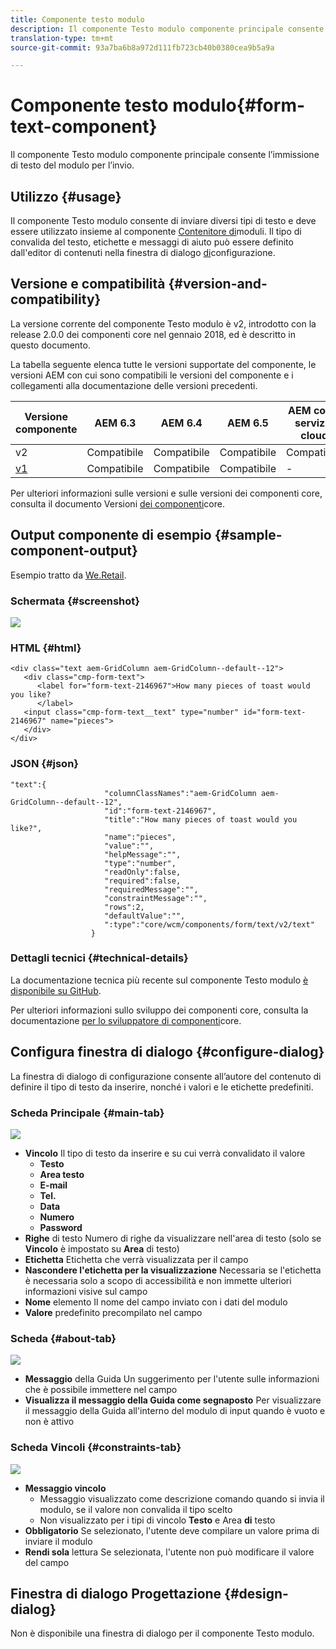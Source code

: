 ```yaml
---
title: Componente testo modulo
description: Il componente Testo modulo componente principale consente l’immissione di testo del modulo per l’invio.
translation-type: tm+mt
source-git-commit: 93a7ba6b8a972d111fb723cb40b0380cea9b5a9a

---
```



# Componente testo modulo{#form-text-component}

Il componente Testo modulo componente principale consente l’immissione di testo del modulo per l’invio.

## Utilizzo {#usage}

Il componente Testo modulo consente di inviare diversi tipi di testo e deve essere utilizzato insieme al componente [Contenitore di](form-container.md)moduli. Il tipo di convalida del testo, etichette e messaggi di aiuto può essere definito dall&#39;editor di contenuti nella finestra di dialogo [di](#configure-dialog)configurazione.

## Versione e compatibilità {#version-and-compatibility}

La versione corrente del componente Testo modulo è v2, introdotto con la release 2.0.0 dei componenti core nel gennaio 2018, ed è descritto in questo documento.

La tabella seguente elenca tutte le versioni supportate del componente, le versioni AEM con cui sono compatibili le versioni del componente e i collegamenti alla documentazione delle versioni precedenti.

| Versione componente | AEM 6.3 | AEM 6.4 | AEM 6.5 | AEM come servizio cloud |
|--- |--- |--- |--- |---|
| v2 | Compatibile | Compatibile | Compatibile | Compatibile |
| [v1](/help/components/v1/form-text-v1.md) | Compatibile | Compatibile | Compatibile | - |

Per ulteriori informazioni sulle versioni e sulle versioni dei componenti core, consulta il documento Versioni [dei componenti](/help/versions.md)core.

## Output componente di esempio {#sample-component-output}

Esempio tratto da [We.Retail](https://docs.adobe.com/content/help/en/experience-manager-65/developing/bestpractices/we-retail/we-retail.html).

### Schermata {#screenshot}

![](/help/assets/chlimage_1-22.png)

### HTML {#html}

```
<div class="text aem-GridColumn aem-GridColumn--default--12">
   <div class="cmp-form-text">
      <label for="form-text-2146967">How many pieces of toast would you like?
      </label>
   <input class="cmp-form-text__text" type="number" id="form-text-2146967" name="pieces">
   </div>
</div>
```

### JSON {#json}

```
"text":{  
                     "columnClassNames":"aem-GridColumn aem-GridColumn--default--12",
                     "id":"form-text-2146967",
                     "title":"How many pieces of toast would you like?",
                     "name":"pieces",
                     "value":"",
                     "helpMessage":"",
                     "type":"number",
                     "readOnly":false,
                     "required":false,
                     "requiredMessage":"",
                     "constraintMessage":"",
                     "rows":2,
                     "defaultValue":"",
                     ":type":"core/wcm/components/form/text/v2/text"
                  }
```

### Dettagli tecnici {#technical-details}

La documentazione tecnica più recente sul componente Testo modulo [è disponibile su GitHub](https://adobe.com/go/aem_cmp_tech_form_text_v2).

Per ulteriori informazioni sullo sviluppo dei componenti core, consulta la documentazione [per lo sviluppatore di componenti](/help/developing/overview.md)core.

## Configura finestra di dialogo {#configure-dialog}

La finestra di dialogo di configurazione consente all’autore del contenuto di definire il tipo di testo da inserire, nonché i valori e le etichette predefiniti.

### Scheda Principale {#main-tab}

![](/help/assets/chlimage_1-23.png)

* **Vincolo** Il tipo di testo da inserire e su cui verrà convalidato il valore
   * **Testo**
   * **Area testo**
   * **E-mail**
   * **Tel.**
   * **Data**
   * **Numero**
   * **Password**
* **Righe** di testo Numero di righe da visualizzare nell&#39;area di testo (solo se **Vincolo** è impostato su **Area** di testo)
* **Etichetta** Etichetta che verrà visualizzata per il campo
* **Nascondere l&#39;etichetta per la visualizzazione** Necessaria se l&#39;etichetta è necessaria solo a scopo di accessibilità e non immette ulteriori informazioni visive sul campo
* **Nome** elemento Il nome del campo inviato con i dati del modulo
* **Valore** predefinito precompilato nel campo

### Scheda {#about-tab}

![](/help/assets/chlimage_1-24.png)

* **Messaggio** della Guida Un suggerimento per l&#39;utente sulle informazioni che è possibile immettere nel campo
* **Visualizza il messaggio della Guida come segnaposto** Per visualizzare il messaggio della Guida all&#39;interno del modulo di input quando è vuoto e non è attivo

### Scheda Vincoli {#constraints-tab}

![](/help/assets/chlimage_1-25.png)

* **Messaggio vincolo**
   * Messaggio visualizzato come descrizione comando quando si invia il modulo, se il valore non convalida il tipo scelto
   * Non visualizzato per i tipi di vincolo **Testo** e Area **di** testo
* **Obbligatorio** Se selezionato, l&#39;utente deve compilare un valore prima di inviare il modulo
* **Rendi sola** lettura Se selezionata, l&#39;utente non può modificare il valore del campo

## Finestra di dialogo Progettazione {#design-dialog}

Non è disponibile una finestra di dialogo per il componente Testo modulo.
